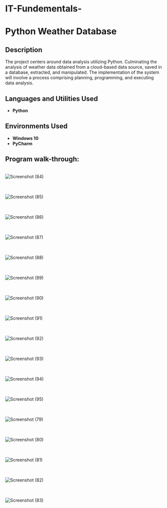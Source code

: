 # IT-Fundementals-

<h1>Python Weather Database</h1>


<h2>Description</h2>
The project centers around data analysis utilizing Python. Culminating the analysis of weather data obtained from a cloud-based data source, saved in a database, extracted, and manipulated. The implementation of the system will involve a process comprising planning, programming, and executing data analysis.
<br />


<h2>Languages and Utilities Used</h2>

- <b>Python</b> 


<h2>Environments Used </h2>

- <b>Windows 10</b> 
- <b>PyCharm</b> 

<h2>Program walk-through:</h2>

<p align="center">

<br />![Screenshot (84)](https://github.com/Radel024/IT-Fundamentals-/assets/137848295/dbd04d50-db3e-40fc-8396-f1f47ec2ccb8)
<br />
<br />
 

<br />![Screenshot (85)](https://github.com/Radel024/IT-Fundamentals-/assets/137848295/2957cd92-b904-47f3-a8c1-ea33d06bff45)
<br />
<br />

<br />![Screenshot (86)](https://github.com/Radel024/IT-Fundamentals-/assets/137848295/d14c5560-958d-4282-a7a9-ad459c995d3d)
<br />
<br />

<br />![Screenshot (87)](https://github.com/Radel024/IT-Fundamentals-/assets/137848295/713b0dd6-8e15-4eb0-aecc-3e63e2130d1f)
<br />
<br />

<br />![Screenshot (88)](https://github.com/Radel024/IT-Fundamentals-/assets/137848295/8a215b3d-e11f-4365-ac94-b5eeedb8bc50)
<br />
<br />

<br />![Screenshot (89)](https://github.com/Radel024/IT-Fundamentals-/assets/137848295/4bdfd580-5220-45e4-8dce-b59fc8b46f62)
<br />
<br />

<br/>![Screenshot (90)](https://github.com/Radel024/IT-Fundamentals-/assets/137848295/91a9f535-2fce-4a48-8da2-74aaac7b32e2)
<br />
<br />

<br/>![Screenshot (91)](https://github.com/Radel024/IT-Fundamentals-/assets/137848295/c0be652f-0772-4d73-b9fe-818482966b53)
<br/>
<br/>

<br/>![Screenshot (92)](https://github.com/Radel024/IT-Fundamentals-/assets/137848295/4eee17f6-598a-4531-a302-987302c8a2ba)
<br/>
<br/>

<br/>![Screenshot (93)](https://github.com/Radel024/IT-Fundamentals-/assets/137848295/e6a4b798-2706-446c-ab82-d6b1bf2d3780)
<br/>
<br/>

<br/>![Screenshot (94)](https://github.com/Radel024/IT-Fundamentals-/assets/137848295/2c8f963d-bb5f-485e-a098-f8703304e040)
<br/>
<br/>

<br/>![Screenshot (95)](https://github.com/Radel024/IT-Fundamentals-/assets/137848295/d6f7285e-26ba-493f-9783-97c4be85ea5d)
<br/>
<br/>

<br/>![Screenshot (79)](https://github.com/Radel024/IT-Fundamentals-/assets/137848295/6b8fbbf9-91b3-4b08-a54c-ec6485492d1b)
<br/>
<br/>

<br/>![Screenshot (80)](https://github.com/Radel024/IT-Fundamentals-/assets/137848295/e0737271-cfe5-424a-831e-c2d0c3cf27b8)
<br/>
<br/>

<br/>![Screenshot (81)](https://github.com/Radel024/IT-Fundamentals-/assets/137848295/ac0f4e58-4269-45c4-ac1b-4cd5dd2c47ea)
<br/>
<br/>

<br/>![Screenshot (82)](https://github.com/Radel024/IT-Fundamentals-/assets/137848295/8f984dc3-7783-4587-a2ae-3a0dea739be4)
<br/>
<br/>


<br/>![Screenshot (83)](https://github.com/Radel024/IT-Fundamentals-/assets/137848295/e8afea93-0b96-42a5-a2be-3e99e14fd67f)
<br/>
<br/>

<!--
 ```diff
- text in red
+ text in green
! text in orange
# text in gray
@@ text in purple (and bold)@@
```
--!>
